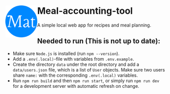 # <img align="left" width="100" height="100" src="./public/favicon/android-chrome-512x512.png"> Meal-accounting-tool
A simple local web app for recipes and meal planning. 

## Needed to run (This is not up to date):
* Make sure `Node.js` is installed (run `npm --version`).
* Add a `.env(.local)`-file with variables from `.env.example`.
* Create the directory `data` under the root directory and add a `data/users.json` file, which is a list of `User` objects. Make sure two users share `name:` with the corresponding `.env(.local)` variables.
* Run `npm run build` and then `npm run start`, or simply run `npm run dev` for a development server with automatic refresh on change.
